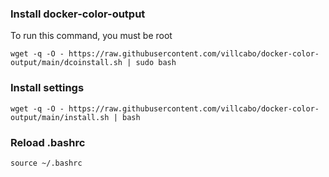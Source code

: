 ### Install docker-color-output

To run this command, you must be root

```
wget -q -O - https://raw.githubusercontent.com/villcabo/docker-color-output/main/dcoinstall.sh | sudo bash
```

### Install settings
```
wget -q -O - https://raw.githubusercontent.com/villcabo/docker-color-output/main/install.sh | bash
```

### Reload .bashrc
```
source ~/.bashrc
```
